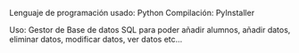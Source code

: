 Lenguaje de programación usado: Python
Compilación: PyInstaller

Uso: Gestor de Base de datos SQL para poder añadir alumnos, añadir datos, eliminar datos, modificar datos, ver datos etc...
